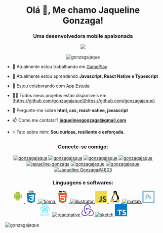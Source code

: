 <h1 align = "center"> Olá 👋, Me chamo Jaqueline Gonzaga! </h1>
<h3 align = "center"> Uma desenvolvedora mobile apaixonada </h3>

<p align = "center"> <img src="https://media.giphy.com/media/L1R1tvI9svkIWwpVYr/giphy.gif" /> </p>

<p align="center"> <img src="https://komarev.com/ghpvc/?username=gonzagajaque&label=Profile%20views&color=0e75b6&style=flat" alt="gonzagajaque" /> </p>

- 🔭 Atualmente estou trabalhando em [GamePlay](https://github.com/gonzagajaque/gameplay1)

- 🌱 Atualmente estou aprendendo **Javascript, React Native e Typescript**

- 👯 Estou colaborando com [App Estuda](https://gitlab.com/grupoestuda/estuda_app_aluno)

- 👨‍💻 Todos meus projetos estão disponiveis em [https://github.com/gonzagajaque](https://github.com/gonzagajaque)

- 💬 Pergunte-me sobre **html, css, react-native, javascript**

- 📫 Como me contatar? **jaquelinesgonzaga@gmail.com**

- ⚡ Fato sobre mim: **Sou curiosa, resiliente e esforçada.**

<h3 align="center">Conecte-se comigo:</h3>
<p align="center">
<a href="https://codepen.io/gonzagajaque" target="blank"><img align="center" src="https://raw.githubusercontent.com/rahuldkjain/github-profile-readme-generator/master/src/images/icons/Social/codepen.svg" alt="gonzagajaque" height="30" width="40" /></a>
<a href="https://dev.to/gonzagajaque" target="blank"><img align="center" src="https://cdn.jsdelivr.net/npm/simple-icons@3.0.1/icons/dev-dot-to.svg" alt="gonzagajaque" height="30" width="40" /></a>
<a href="https://twitter.com/gonzagajaque" target="blank"><img align="center" src="https://raw.githubusercontent.com/rahuldkjain/github-profile-readme-generator/master/src/images/icons/Social/twitter.svg" alt="gonzagajaque" height="30" width="40" /></a>
<a href="https://linkedin.com/in/gonzagajaque" target="blank"><img align="center" src="https://raw.githubusercontent.com/rahuldkjain/github-profile-readme-generator/master/src/images/icons/Social/linked-in-alt.svg" alt="gonzagajaque" height="30" width="40" /></a>
<a href="https://stackoverflow.com/users/jaqueline-gonzaga" target="blank"><img align="center" src="https://raw.githubusercontent.com/rahuldkjain/github-profile-readme-generator/master/src/images/icons/Social/stack-overflow.svg" alt="jaqueline-gonzaga" height="30" width="40" /></a>
<a href="https://fb.com/gonzagajaque" target="blank"><img align="center" src="https://raw.githubusercontent.com/rahuldkjain/github-profile-readme-generator/master/src/images/icons/Social/facebook.svg" alt="gonzagajaque" height="30" width="40" /></a>
<a href="https://instagram.com/gonzagajaque" target="blank"><img align="center" src="https://raw.githubusercontent.com/rahuldkjain/github-profile-readme-generator/master/src/images/icons/Social/instagram.svg" alt="gonzagajaque" height="30" width="40" /></a>
<a href="https://discord.gg/Jaqueline Gonzaga#4803" target="blank"><img align="center" src="https://raw.githubusercontent.com/rahuldkjain/github-profile-readme-generator/master/src/images/icons/Social/discord.svg" alt="Jaqueline Gonzaga#4803" height="30" width="40" /></a>
</p>

<h3 align="center">Linguagens e softwares:</h3>
<p align="center"> <a href="https://developer.android.com" target="_blank"> <img src="https://raw.githubusercontent.com/devicons/devicon/master/icons/android/android-original-wordmark.svg" alt="android" width="40" height="40"/> </a> <a href="https://www.w3schools.com/css/" target="_blank"> <img src="https://raw.githubusercontent.com/devicons/devicon/master/icons/css3/css3-original-wordmark.svg" alt="css3" width="40" height="40"/> </a> <a href="https://www.figma.com/" target="_blank"> <img src="https://www.vectorlogo.zone/logos/figma/figma-icon.svg" alt="figma" width="40" height="40"/> </a> <a href="https://www.w3.org/html/" target="_blank"> <img src="https://raw.githubusercontent.com/devicons/devicon/master/icons/html5/html5-original-wordmark.svg" alt="html5" width="40" height="40"/> </a> <a href="https://www.adobe.com/in/products/illustrator.html" target="_blank"> <img src="https://www.vectorlogo.zone/logos/adobe_illustrator/adobe_illustrator-icon.svg" alt="illustrator" width="40" height="40"/> </a> <a href="https://developer.mozilla.org/en-US/docs/Web/JavaScript" target="_blank"> <img src="https://raw.githubusercontent.com/devicons/devicon/master/icons/javascript/javascript-original.svg" alt="javascript" width="40" height="40"/> </a> <a href="https://www.linux.org/" target="_blank"> <img src="https://raw.githubusercontent.com/devicons/devicon/master/icons/linux/linux-original.svg" alt="linux" width="40" height="40"/> </a> <a href="https://www.mathworks.com/" target="_blank"> <img src="https://upload.wikimedia.org/wikipedia/commons/2/21/Matlab_Logo.png" alt="matlab" width="40" height="40"/> </a> <a href="https://www.photoshop.com/en" target="_blank"> <img src="https://raw.githubusercontent.com/devicons/devicon/master/icons/photoshop/photoshop-line.svg" alt="photoshop" width="40" height="40"/> </a> <a href="https://reactjs.org/" target="_blank"> <img src="https://raw.githubusercontent.com/devicons/devicon/master/icons/react/react-original-wordmark.svg" alt="react" width="40" height="40"/> </a> <a href="https://reactnative.dev/" target="_blank"> <img src="https://reactnative.dev/img/header_logo.svg" alt="reactnative" width="40" height="40"/> </a> <a href="https://redux.js.org" target="_blank"> <img src="https://raw.githubusercontent.com/devicons/devicon/master/icons/redux/redux-original.svg" alt="redux" width="40" height="40"/> </a> <a href="https://www.sketch.com/" target="_blank"> <img src="https://www.vectorlogo.zone/logos/sketchapp/sketchapp-icon.svg" alt="sketch" width="40" height="40"/> </a> <a href="https://www.typescriptlang.org/" target="_blank"> <img src="https://raw.githubusercontent.com/devicons/devicon/master/icons/typescript/typescript-original.svg" alt="typescript" width="40" height="40"/> </a> </p>

<p><img align="center" src="https://github-readme-stats.vercel.app/api/top-langs?username=gonzagajaque&show_icons=true&locale=en&layout=compact" alt="gonzagajaque" /></p>
